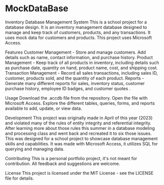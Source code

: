 # MockDataBase
Inventory Database Management System
This is a school project for a database design. It is an inventory management database designed to manage and keep track of customers, products, and any transactions. It uses mock data for customers and products. This project uses Microsoft Access.

Features
Customer Management - Store and manage customers. Add details such as name, contact information, and purchase history.
Product Management - Keep track of all products in inventory, including details such as purchase date, quantity on hand, product name, cost, and shipping cost.
Transaction Management - Record all sales transactions, including sales ID, customer, products sold, and the quantity of each product.
Reports - Generate many different reports for sales, inventory status, customer purchase history, employee ID badges, and customer quotes .

Usage
Download the .accdb file from the repository.
Open the file with Microsoft Access.
Explore the different tables, queries, forms, and reports available to add, update, or view data.

Development
This project was originally made in April of this year (2023) and violated many of the rules of entity integrity and referential integrity. After learning more about those rules this summer in a database modeling and processing class and went back and recreated it to six those issues.
This was designed for a school project to showcase database management skills and capabilities. It was made with Microsoft Access, it utilizes SQL for querying and managing data. 

Contributing
This is a personal portfolio project, it's not meant for contribution. All feedback and suggestions are welcome.

License
This project is licensed under the MIT License - see the LICENSE file for details.

